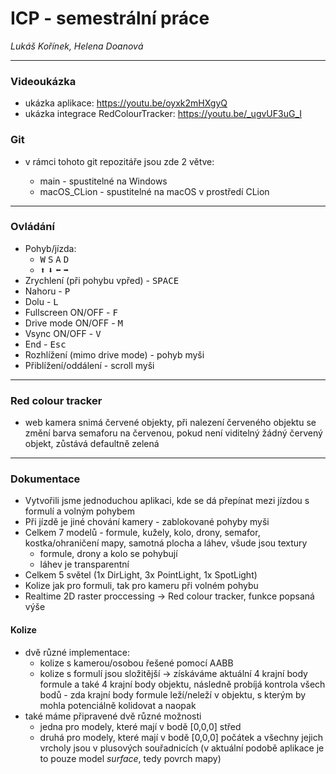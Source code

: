 # ICP - semestrální práce

*Lukáš Kořínek, Helena Doanová*

---

### Videoukázka
- ukázka aplikace:
https://youtu.be/oyxk2mHXgyQ
- ukázka integrace RedColourTracker:
https://youtu.be/_ugvUF3uG_I

### Git

- v rámci tohoto git repozitáře jsou zde 2 větve:

    - main - spustitelné na Windows
    - macOS_CLion - spustitelné na macOS v prostředí CLion

---

### Ovládání

- Pohyb/jízda:
  - <kbd>W</kbd> <kbd>S</kbd> <kbd>A</kbd> <kbd>D</kbd>
  - <kbd>⬆</kbd> <kbd>⬇</kbd> <kbd>⬅</kbd> <kbd>➡</kbd>
- Zrychlení (při pohybu vpřed) - <kbd>SPACE</kbd>
- Nahoru - <kbd>P</kbd>
- Dolu - <kbd>L</kbd>
- Fullscreen ON/OFF - <kbd>F</kbd>
- Drive mode ON/OFF - <kbd>M</kbd>
- Vsync ON/OFF - <kbd>V</kbd>
- End - <kbd>Esc</kbd>
- Rozhlížení (mimo drive mode) - pohyb myši
- Přiblížení/oddálení - scroll myši

---

### Red colour tracker

- web kamera snimá červené objekty, při nalezení červeného objektu se změní barva semaforu na červenou, pokud není viditelný žádný červený objekt, zůstává defaultně zelená

---

### Dokumentace

- Vytvořili jsme jednoduchou aplikaci, kde se dá přepínat mezi jízdou s formulí a volným pohybem
- Při jízdě je jiné chování kamery - zablokované pohyby myši
- Celkem 7 modelů - formule, kužely, kolo, drony, semafor, kostka/ohraničení mapy, samotná plocha a láhev, všude jsou textury
    - formule, drony a kolo se pohybují
    - láhev je transparentní
- Celkem 5 světel (1x DirLight, 3x PointLight, 1x SpotLight)
- Kolize jak pro formuli, tak pro kameru při volném pohybu
- Realtime 2D raster proccessing -> Red colour tracker, funkce popsaná výše

#### Kolize

- dvě různé implementace:
  - kolize s kamerou/osobou řešené pomocí AABB
  - kolize s formulí jsou složitější -> získáváme aktuální 4 krajní body formule a také 4 krajní body objektu, následně probíjá kontrola všech bodů - zda krajní body formule leží/neleží v objektu, s kterým by mohla potenciálně kolidovat a naopak
- také máme připravené dvě různé možnosti
  - jedna pro modely, které mají v bodě [0,0,0] střed
  - druhá pro modely, které mají v bodě [0,0,0] počátek a všechny jejich vrcholy jsou v plusových souřadnicích (v aktuální podobě aplikace je to pouze model _surface_, tedy povrch mapy)
